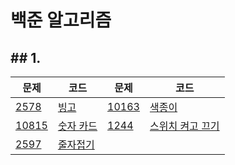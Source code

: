 # 백준 알고리즘

## ## 1.

| 문제                                           | 코드                    | 문제                                           | 코드                          |
| ---------------------------------------------- | ----------------------- | ---------------------------------------------- | ----------------------------- |
| [2578](https://www.acmicpc.net/problem/2578)   | [빙고](./2578.py)       | [10163](https://www.acmicpc.net/problem/10163) | [색종이](./10163.py)          |
| [10815](https://www.acmicpc.net/problem/10815) | [숫자 카드](./10815.py) | [1244](https://www.acmicpc.net/problem/1244)   | [스위치 켜고 끄기](./1244.py) |
| [2597](https://www.acmicpc.net/problem/2597)   | [줄자접기](./2597.py)   |                                                |                               |



